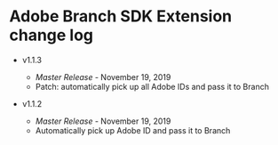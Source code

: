 # Adobe Branch SDK Extension change log
- v1.1.3
  * _*Master Release*_ - November 19, 2019
  * Patch: automatically pick up all Adobe IDs and pass it to Branch
  
- v1.1.2
  * _*Master Release*_ - November 19, 2019
  * Automatically pick up Adobe ID and pass it to Branch